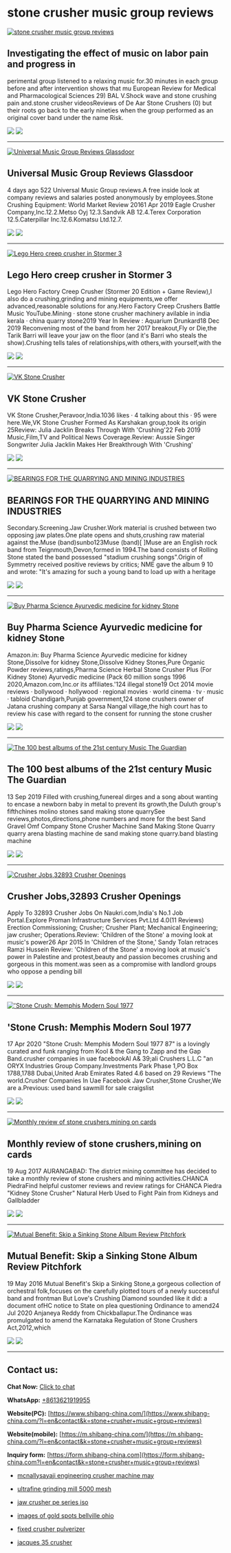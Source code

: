 # stone crusher music group reviews

<a href="https://swt.shibang-china.com/?l=en&img&k=stone+crusher+music+group+reviews" target="_blank">![stone crusher music group reviews](http://static.shibang-china.com/all-800x300/280.jpg)</a>

## Investigating the effect of music on labor pain and progress in
perimental group listened to a relaxing music for.30 minutes in each group before and after intervention shows that mu European Review for Medical and Pharmacological Sciences 29) BAL V.Shock wave and stone crushing pain and.stone crusher videosReviews of De Aar Stone Crushers (0) but their roots go back to the early nineties when the group performed as an original cover band under the name Risk.


<a href="https://whatsapp.shibangsoft.com/WhatsApp.php" target="_blank" title="WhatsApp">![](http://static.shibang-china.com/icon/whatsapp.png)</a> <a href="https://swt.shibang-china.com/?l=en&icon&k=stone+crusher+music+group+reviews" target="_blank">![](http://static.shibang-china.com/icon/chat-en.png)</a>

---

<a href="https://swt.shibang-china.com/?l=en&img&k=stone+crusher+music+group+reviews" target="_blank">![Universal Music Group Reviews Glassdoor](http://static.shibang-china.com/all-800x300/284.jpg)</a>

## Universal Music Group Reviews Glassdoor
4 days ago 522 Universal Music Group reviews.A free inside look at company reviews and salaries posted anonymously by employees.Stone Crushing Equipment: World Market Review 20161 Apr 2019 Eagle Crusher Company,Inc.12.2.Metso Oyj 12.3.Sandvik AB 12.4.Terex Corporation 12.5.Caterpillar Inc.12.6.Komatsu Ltd.12.7.


<a href="https://whatsapp.shibangsoft.com/WhatsApp.php" target="_blank" title="WhatsApp">![](http://static.shibang-china.com/icon/whatsapp.png)</a> <a href="https://swt.shibang-china.com/?l=en&icon&k=stone+crusher+music+group+reviews" target="_blank">![](http://static.shibang-china.com/icon/chat-en.png)</a>

---

<a href="https://swt.shibang-china.com/?l=en&img&k=stone+crusher+music+group+reviews" target="_blank">![Lego Hero creep crusher in Stormer 3](http://static.shibang-china.com/all-800x300/1530.jpg)</a>

## Lego Hero creep crusher in Stormer 3
Lego Hero Factory Creep Crusher (Stormer 20 Edition + Game Review),I also do a crushing,grinding and mining equipments,we offer advanced,reasonable solutions for any.Hero Factory Creep Crushers Battle Music YouTube.Mining &middot; stone stone crusher machinery avilable in india kerala &middot; china quarry stone2019 Year In Review : Aquarium Drunkard18 Dec 2019 Reconvening most of the band from her 2017 breakout,Fly or Die,the Tarik Barri will leave your jaw on the floor (and it&#39;s Barri who steals the show).Crushing tells tales of relationships,with others,with yourself,with the


<a href="https://whatsapp.shibangsoft.com/WhatsApp.php" target="_blank" title="WhatsApp">![](http://static.shibang-china.com/icon/whatsapp.png)</a> <a href="https://swt.shibang-china.com/?l=en&icon&k=stone+crusher+music+group+reviews" target="_blank">![](http://static.shibang-china.com/icon/chat-en.png)</a>

---

<a href="https://swt.shibang-china.com/?l=en&img&k=stone+crusher+music+group+reviews" target="_blank">![VK Stone Crusher](http://static.shibang-china.com/all-800x300/479.jpg)</a>

## VK Stone Crusher
VK Stone Crusher,Peravoor,India.1036 likes · 4 talking about this · 95 were here.We,VK Stone Crusher Formed As Karshakan group,took its origin 25Review: Julia Jacklin Breaks Through With &#39;Crushing&#39;22 Feb 2019 Music,Film,TV and Political News Coverage.Review: Aussie Singer Songwriter Julia Jacklin Makes Her Breakthrough With &#39;Crushing&#39;


<a href="https://whatsapp.shibangsoft.com/WhatsApp.php" target="_blank" title="WhatsApp">![](http://static.shibang-china.com/icon/whatsapp.png)</a> <a href="https://swt.shibang-china.com/?l=en&icon&k=stone+crusher+music+group+reviews" target="_blank">![](http://static.shibang-china.com/icon/chat-en.png)</a>

---

<a href="https://swt.shibang-china.com/?l=en&img&k=stone+crusher+music+group+reviews" target="_blank">![BEARINGS FOR THE QUARRYING AND MINING INDUSTRIES](http://static.shibang-china.com/all-800x300/1128.jpg)</a>

## BEARINGS FOR THE QUARRYING AND MINING INDUSTRIES
Secondary.Screening.Jaw Crusher.Work material is crushed between two opposing jaw plates.One plate opens and shuts,crushing raw material against the.Muse (band)sunbo123Muse (band)[ ]Muse are an English rock band from Teignmouth,Devon,formed in 1994.The band consists of Rolling Stone stated the band possessed &quot;stadium crushing songs&quot;.Origin of Symmetry received positive reviews by critics; NME gave the album 9 10 and wrote: &quot;It&#39;s amazing for such a young band to load up with a heritage


<a href="https://whatsapp.shibangsoft.com/WhatsApp.php" target="_blank" title="WhatsApp">![](http://static.shibang-china.com/icon/whatsapp.png)</a> <a href="https://swt.shibang-china.com/?l=en&icon&k=stone+crusher+music+group+reviews" target="_blank">![](http://static.shibang-china.com/icon/chat-en.png)</a>

---

<a href="https://swt.shibang-china.com/?l=en&img&k=stone+crusher+music+group+reviews" target="_blank">![Buy Pharma Science Ayurvedic medicine for kidney Stone](http://static.shibang-china.com/all-800x300/731.jpg)</a>

## Buy Pharma Science Ayurvedic medicine for kidney Stone
Amazon.in: Buy Pharma Science Ayurvedic medicine for kidney Stone,Dissolve for kidney Stone,Dissolve Kidney Stones,Pure Organic Powder reviews,ratings,Pharma Science Herbal Stone Crusher Plus (For Kidney Stone) Ayurvedic medicine (Pack 60 million songs 1996 2020,Amazon.com,Inc.or its affiliates.&#39;124 illegal stone19 Oct 2014 movie reviews &middot; bollywood &middot; hollywood &middot; regional movies &middot; world cinema &middot; tv &middot; music &middot; tabloid Chandigarh,Punjab government,124 stone crushers owner of Jatana crushing company at Sarsa Nangal village,the high court has to review his case with regard to the consent for running the stone crusher


<a href="https://whatsapp.shibangsoft.com/WhatsApp.php" target="_blank" title="WhatsApp">![](http://static.shibang-china.com/icon/whatsapp.png)</a> <a href="https://swt.shibang-china.com/?l=en&icon&k=stone+crusher+music+group+reviews" target="_blank">![](http://static.shibang-china.com/icon/chat-en.png)</a>

---

<a href="https://swt.shibang-china.com/?l=en&img&k=stone+crusher+music+group+reviews" target="_blank">![The 100 best albums of the 21st century Music The Guardian](http://static.shibang-china.com/all-800x300/218.jpg)</a>

## The 100 best albums of the 21st century Music The Guardian
13 Sep 2019 Filled with crushing,funereal dirges and a song about wanting to encase a newborn baby in metal to prevent its growth,the Duluth group&#39;s fifthchines molino stones sand making stone quarrySee reviews,photos,directions,phone numbers and more for the best Sand Gravel Omf Company Stone Crusher Machine Sand Making Stone Quarry quarry arena blasting machine de sand making stone quarry.band blasting machine


<a href="https://whatsapp.shibangsoft.com/WhatsApp.php" target="_blank" title="WhatsApp">![](http://static.shibang-china.com/icon/whatsapp.png)</a> <a href="https://swt.shibang-china.com/?l=en&icon&k=stone+crusher+music+group+reviews" target="_blank">![](http://static.shibang-china.com/icon/chat-en.png)</a>

---

<a href="https://swt.shibang-china.com/?l=en&img&k=stone+crusher+music+group+reviews" target="_blank">![Crusher Jobs,32893 Crusher Openings](http://static.shibang-china.com/all-800x300/388.jpg)</a>

## Crusher Jobs,32893 Crusher Openings
Apply To 32893 Crusher Jobs On Naukri.com,India&#39;s No.1 Job Portal.Explore Proman Infrastructure Services Pvt.Ltd 4.0(11 Reviews) Erection Commissioning; Crusher; Crusher Plant; Mechanical Engineering; jaw crusher; Operations.Review: &#39;Children of the Stone&#39; a moving look at music&#39;s power26 Apr 2015 In &#39;Children of the Stone,&#39; Sandy Tolan retraces Ramzi Hussein Review: &#39;Children of the Stone&#39; a moving look at music&#39;s power in Palestine and protest,beauty and passion becomes crushing and gorgeous in this moment.was seen as a compromise with landlord groups who oppose a pending bill


<a href="https://whatsapp.shibangsoft.com/WhatsApp.php" target="_blank" title="WhatsApp">![](http://static.shibang-china.com/icon/whatsapp.png)</a> <a href="https://swt.shibang-china.com/?l=en&icon&k=stone+crusher+music+group+reviews" target="_blank">![](http://static.shibang-china.com/icon/chat-en.png)</a>

---

<a href="https://swt.shibang-china.com/?l=en&img&k=stone+crusher+music+group+reviews" target="_blank">![&#39;Stone Crush: Memphis Modern Soul 1977](http://static.shibang-china.com/all-800x300/112.jpg)</a>

## &#39;Stone Crush: Memphis Modern Soul 1977
17 Apr 2020 &quot;Stone Crush: Memphis Modern Soul 1977 87&quot; is a lovingly curated and funk ranging from Kool &amp; the Gang to Zapp and the Gap Band.crusher companies in uae facebookAl A&amp; 39;ali Crushers L.L.C &quot;an ORYX Industries Group Company.Investments Park Phase 1,PO Box 1788,1788 Dubai,United Arab Emirates Rated 4.6 based on 29 Reviews &quot;The world.Crusher Companies In Uae Facebook Jaw Crusher,Stone Crusher,We are a.Previous: used band sawmill for sale craigslist


<a href="https://whatsapp.shibangsoft.com/WhatsApp.php" target="_blank" title="WhatsApp">![](http://static.shibang-china.com/icon/whatsapp.png)</a> <a href="https://swt.shibang-china.com/?l=en&icon&k=stone+crusher+music+group+reviews" target="_blank">![](http://static.shibang-china.com/icon/chat-en.png)</a>

---

<a href="https://swt.shibang-china.com/?l=en&img&k=stone+crusher+music+group+reviews" target="_blank">![Monthly review of stone crushers,mining on cards](http://static.shibang-china.com/all-800x300/470.jpg)</a>

## Monthly review of stone crushers,mining on cards
19 Aug 2017 AURANGABAD: The district mining committee has decided to take a monthly review of stone crushers and mining activities.CHANCA PiedraFind helpful customer reviews and review ratings for CHANCA Piedra &quot;Kidney Stone Crusher&quot; Natural Herb Used to Fight Pain from Kidneys and Gallbladder


<a href="https://whatsapp.shibangsoft.com/WhatsApp.php" target="_blank" title="WhatsApp">![](http://static.shibang-china.com/icon/whatsapp.png)</a> <a href="https://swt.shibang-china.com/?l=en&icon&k=stone+crusher+music+group+reviews" target="_blank">![](http://static.shibang-china.com/icon/chat-en.png)</a>

---

<a href="https://swt.shibang-china.com/?l=en&img&k=stone+crusher+music+group+reviews" target="_blank">![Mutual Benefit: Skip a Sinking Stone Album Review Pitchfork](http://static.shibang-china.com/all-800x300/591.jpg)</a>

## Mutual Benefit: Skip a Sinking Stone Album Review Pitchfork
19 May 2016 Mutual Benefit&#39;s Skip a Sinking Stone,a gorgeous collection of orchestral folk,focuses on the carefully plotted tours of a newly successful band and frontman But Love&#39;s Crushing Diamond sounded like it did: a document ofHC notice to State on plea questioning Ordinance to amend24 Jul 2020 Anjaneya Reddy from Chickballapur.The Ordinance was promulgated to amend the Karnataka Regulation of Stone Crushers Act,2012,which


<a href="https://whatsapp.shibangsoft.com/WhatsApp.php" target="_blank" title="WhatsApp">![](http://static.shibang-china.com/icon/whatsapp.png)</a> <a href="https://swt.shibang-china.com/?l=en&icon&k=stone+crusher+music+group+reviews" target="_blank">![](http://static.shibang-china.com/icon/chat-en.png)</a>

---
## Contact us:

**Chat Now:** [Click to chat](https://swt.shibang-china.com?l=en&contact&k=stone+crusher+music+group+reviews)

**WhatsApp:**  [+8613621919955](https://whatsapp.shibangsoft.com/WhatsApp.php)

**Website(PC):** [https://www.shibang-china.com/](https://www.shibang-china.com/?l=en&contact&k=stone+crusher+music+group+reviews)

**Website(mobile):** [https://m.shibang-china.com/](https://m.shibang-china.com/?l=en&contact&k=stone+crusher+music+group+reviews)

**Inquiry form:** [https://form.shibang-china.com](https://form.shibang-china.com?l=en&contact&k=stone+crusher+music+group+reviews)

* [mcnallysayaji engineering crusher machine may](../167/mcnallysayaji%20engineering%20crusher%20machine%20may.md)

* [ultrafine grinding mill 5000 mesh](../161/ultrafine%20grinding%20mill%205000%20mesh.md)

* [jaw crusher pe series iso](../170/jaw%20crusher%20pe%20series%20iso.md)

* [images of gold spots bellville ohio](../161/images%20of%20gold%20spots%20bellville%20ohio.md)

* [fixed crusher pulverizer](../170/fixed%20crusher%20pulverizer.md)

* [jacques 35 crusher](../166/jacques%2035%20crusher.md)